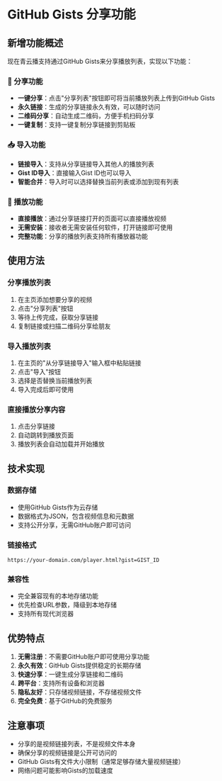 # GitHub Gists 分享功能

## 新增功能概述

现在青云播支持通过GitHub Gists来分享播放列表，实现以下功能：

### 🔗 分享功能
- **一键分享**：点击"分享列表"按钮即可将当前播放列表上传到GitHub Gists
- **永久链接**：生成的分享链接永久有效，可以随时访问
- **二维码分享**：自动生成二维码，方便手机扫码分享
- **一键复制**：支持一键复制分享链接到剪贴板

### 📥 导入功能
- **链接导入**：支持从分享链接导入其他人的播放列表
- **Gist ID导入**：直接输入Gist ID也可以导入
- **智能合并**：导入时可以选择替换当前列表或添加到现有列表

### 🎯 播放功能
- **直接播放**：通过分享链接打开的页面可以直接播放视频
- **无需安装**：接收者无需安装任何软件，打开链接即可使用
- **完整功能**：分享的播放列表支持所有播放器功能

## 使用方法

### 分享播放列表
1. 在主页添加想要分享的视频
2. 点击"分享列表"按钮
3. 等待上传完成，获取分享链接
4. 复制链接或扫描二维码分享给朋友

### 导入播放列表
1. 在主页的"从分享链接导入"输入框中粘贴链接
2. 点击"导入"按钮
3. 选择是否替换当前播放列表
4. 导入完成后即可使用

### 直接播放分享内容
1. 点击分享链接
2. 自动跳转到播放页面
3. 播放列表会自动加载并开始播放

## 技术实现

### 数据存储
- 使用GitHub Gists作为云存储
- 数据格式为JSON，包含视频信息和元数据
- 支持公开分享，无需GitHub账户即可访问

### 链接格式
```
https://your-domain.com/player.html?gist=GIST_ID
```

### 兼容性
- 完全兼容现有的本地存储功能
- 优先检查URL参数，降级到本地存储
- 支持所有现代浏览器

## 优势特点

1. **无需注册**：不需要GitHub账户即可使用分享功能
2. **永久有效**：GitHub Gists提供稳定的长期存储
3. **快速分享**：一键生成分享链接和二维码
4. **跨平台**：支持所有设备和浏览器
5. **隐私友好**：只存储视频链接，不存储视频文件
6. **完全免费**：基于GitHub的免费服务

## 注意事项

- 分享的是视频链接列表，不是视频文件本身
- 确保分享的视频链接是公开可访问的
- GitHub Gists有文件大小限制（通常足够存储大量视频链接）
- 网络问题可能影响Gists的加载速度
